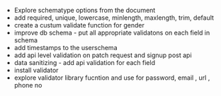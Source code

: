 
- Explore schematype options from the document
- add required, unique, lowercase, minlength, maxlength, trim, default
- create a custum validate function for gender
- improve db schema - put all appropriate validatons on each field in schema
- add timestamps to the userschema
- add api level validation on patch request and signup post api
- data sanitizing - add api validation for each field
- install validator
- explore  validator library  fucntion and use for password, email , url , phone no